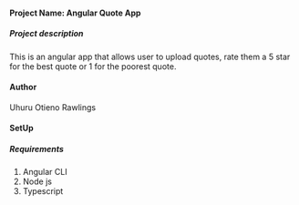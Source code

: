 #### Project Name: Angular Quote App
##### Project description
This is an angular app that allows user to upload quotes, rate them a 5 star for the best quote or 1 for the poorest quote.
#### Author
Uhuru Otieno Rawlings
#### SetUp
##### Requirements
1. Angular CLI
2. Node js
3. Typescript